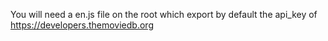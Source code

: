 You will need a en.js file on the root which export by default the api_key of https://developers.themoviedb.org